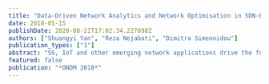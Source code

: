 ```yaml
---
title: "Data-Driven Network Analytics and Network Optimisation in SDN-Based Programmable Optical Networks"
date: 2018-05-15
publishDate: 2020-08-21T17:02:34.227098Z
authors: ["Shuangyi Yan", "Reza Nejabati", "Dimitra Simeonidou"]
publication_types: ["1"]
abstract: "5G, IoT and other emerging network applications drive the future optical network to be more flexible and dynamic. Fully awareness of current network status is critical for better network programming in short timescale. In this paper, the centralized network database with network monitoring data and network configuration information enables network analytics application to support the future dynamic and programmable optical network."
featured: false
publication: "*ONDM 2018*"
---
```


